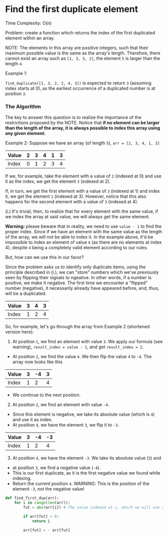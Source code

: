 # Find the first duplicate element
Time Complexity: O(n)

Problem: create a function which returns the index of the first duplicated element within an array. 

NOTE: The elements in this array are positive integers, such that their maximum possible value is the same as the array's length. 
Therefore, there cannot exist an array such as `[1, 3, 5, 2]`, the element `5` is larger than the length `4`.

Example 1:

 `find_duplicate([1, 3, 2, 2, 4, 3])` is expected to return `3` (assuming index starts at 0), as the earliest occurrence of a duplicated number is at position `3`.

### The Algorithm

The key to answer this question is to realize the importance of the restrictions proposed by the NOTE. 
Notice that **if no element can be larger than the length of the array, it is always possible to index this array using any given element.**

Example 2:
Suppose we have an array (of length `5`), `arr = [2, 3, 4, 1, 3]`

| Value | 2 | 3 | 4 | 1 | 3 | 
| --- | --- | --- | --- | --- | --- |
| Index | 0 | 1 | 2 | 3 | 4 | 

If we, for example, take the element with a value of `2` (indexed at 0) and use it as the index, we get the element `3` (indexed at 2). 

If, in turn, we get the first element with a value of `3` (indexed at 1) and index it, we get the element `1` (indexed at 3). 
However, notice that this also happens for the second element with a value of `3` (indexed at 4).

(i.) It's trivial, then, to realize that for every element with the same value, if we index the array at said value, we will always get the same element.

**Warning:** please beware that in reality, we need to use `value - 1` to find the proper index. 
Since if we have an element with the same value as the length of the array, we will not be able to index it. 
In the example above, it'd be impossible to index an element of value `4` (as there are no elements at index 4), 
despite `4` being a completely valid element according to our rules.

But, how can we use this in our favor?

Since the problem asks us to identify only duplicate items, using the principle described in (i.),
we can "store" numbers which we've previously seen by flipping their signals to ngeative. In other words, if a number is positive, we make it negative. 
The first time we encounter a "flipped" number (negative), it necessarily already have appeared before, and, thus, will be a duplicated. 

| Value | 3 | 4 | 3 | 
| --- | --- | --- | --- |
| Index | 1 | 2 | 4 | 

So, for example, let's go through the array from Example 2 (shortened version here):

1) At position `1`, we find an element with value `3`. 
  We apply our formula (see warning), `result_index = value - 1`, and get `result_index = 2`.

  - At position `2`, we find the value `4`. We then flip the value `4` to `-4`. The array now looks like this


| Value | 3 | -4 | 3 | 
| --- | --- | --- | --- |
| Index | 1 | 2 | 4 | 

  - We continue to the next position.

2) At position `2`, we find an element with value `-4`.

  - Since this element is negative, we take its absolute value (which is `4`) and use it as index. 
  - At position `4`, we have the element `3`, we flip it to `-3`.
  
| Value | 3 | -4 | -3 | 
| --- | --- | --- | --- |
| Index | 1 | 2 | 4 | 

3) At position `4`, we have the element `-3`. We take its absolute value (`3`) and 
  - at position `3`, we find a negative value (`-4`).
  - This is our first duplicate, as it is the first negative value we found while indexing.
  - Return the current position `4`. WARNING: This is the position of the element `-3`, not the negative value!

```py
def find_first_dup(arr):
    for i in range(len(arr)):
        fut = abs(arr[i]) # The value indexed at i, which we will use as our operation index

        if arr[fut] < 0:
            return i
        
        arr[fut] = - arr[fut]
```
